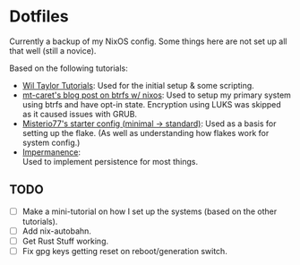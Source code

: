 # Dotfiles

Currently a backup of my NixOS config. Some things here are not set up all that well (still a novice).

Based on the following tutorials:
- [Wil Taylor Tutorials](https://linktr.ee/nixos): 
Used for the initial setup & some scripting.
- [mt-caret's blog post on btrfs w/ nixos](https://mt-caret.github.io/blog/posts/2020-06-29-optin-state.html): 
Used to setup my primary system using btrfs and have opt-in state. Encryption using LUKS was skipped as it caused issues with GRUB.
- [Misterio77's starter config (minimal -> standard)](https://github.com/Misterio77/nix-starter-configs): 
Used as a basis for setting up the flake. (As well as understanding how flakes work for system config.)
- [Impermanence](https://github.com/nix-community/impermanence):  
  Used to implement persistence for most things.
  
## TODO
- [ ] Make a mini-tutorial on how I set up the systems (based on the other tutorials).
- [ ] Add nix-autobahn.
- [ ] Get Rust Stuff working.
- [ ] Fix gpg keys getting reset on reboot/generation switch.
